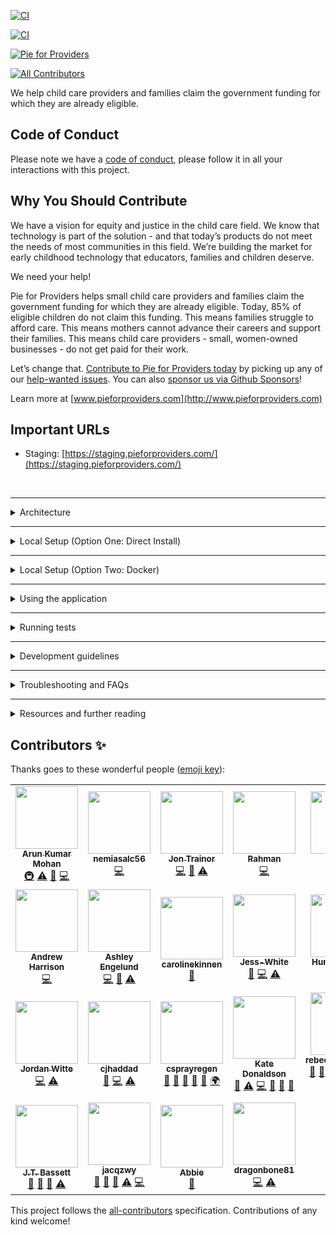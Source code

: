 [![CI](https://github.com/pieforproviders/pieforproviders/workflows/CI/badge.svg?branch=main)](https://github.com/pieforproviders/pieforproviders/actions?query=branch%3Amain)

[![CI](https://static.hotjar.com/b/hotjar-badge-light.png "Hotjar - Unlimited insights from your web and mobile sites")](//www.hotjar.com/?utm_source=badge)

[![Pie for Providers](https://img.shields.io/endpoint?url=https://dashboard.cypress.io/badge/simple/sweo6d/main&style=for-the-badge&logo=cypress)](https://dashboard.cypress.io/projects/sweo6d/runs)

<!-- ALL-CONTRIBUTORS-BADGE:START - Do not remove or modify this section -->
[![All Contributors](https://img.shields.io/badge/all_contributors-25-orange.svg?style=flat-square)](#contributors-)
<!-- ALL-CONTRIBUTORS-BADGE:END -->


We help child care providers and families claim the government funding for which they are already eligible.

## Code of Conduct

Please note we have a [code of conduct](CODE_OF_CONDUCT.md), please follow it in all your interactions with this project.

## Why You Should Contribute

We have a vision for equity and justice in the child care field. We know that technology is part of the solution - and that today’s products do not meet the needs of most communities in this field. We’re building the market for early childhood technology that educators, families and children deserve.

We need your help!

Pie for Providers helps small child care providers and families claim the government funding for which they are already eligible. Today, 85% of eligible children do not claim this funding. This means families struggle to afford care. This means mothers cannot advance their careers and support their families. This means child care providers - small, women-owned businesses - do not get paid for their work.

Let’s change that. [Contribute to Pie for Providers today](CONTRIBUTING.md) by picking up any of our [help-wanted issues](http://bit.ly/PieHelpWanted).  You can also [sponsor us via Github Sponsors](https://github.com/sponsors/pieforproviders)!

Learn more at [www.pieforproviders.com](http://www.pieforproviders.com)

## Important URLs

- Staging: [https://staging.pieforproviders.com/](https://staging.pieforproviders.com/)

<br />

---

<details>
  <summary>Architecture</summary>

---

- [ERD/Database Planning Diagram](docs/dbdiagram.pdf)

- Backend: Rails
  - **SUPER IMPORTANT** This is configured to use UUIDs for primary keys in the generators: rails/config/initializers/generators.rb
  - Rubocop
  - Data Migrations: [https://github.com/ilyakatz/data-migrate](https://github.com/ilyakatz/data-migrate)
  - RSpec
    - SimpleCov
    - Shoulda Matchers
    - DatabaseCleaner
    - FactoryBot
    - Faker
  - v1 API Routes returning JSON
  - Postgres DB
- Frontend: React
  - ESLint/Prettier
  - Jest/React Testing Library
  - Redux

</details>

---

<details>
  <summary>Local Setup (Option One: Direct Install)</summary>

---
**for local development, we strongly recommend you use version managers to handle your dependencies, such as `rvm` for ruby and `nvm` for javascript**

### Prerequisites

- `postgres` v12.3
- `bundler`
- `git`
- `yarn`
- `graphviz` - [https://graphviz.org/download/](https://graphviz.org/download/)
- `XCode Select` tools if you're on Mac

### Optional

- `heroku cli` - [https://devcenter.heroku.com/articles/heroku-cli#download-and-install](https://devcenter.heroku.com/articles/heroku-cli#download-and-install)
- `foreman`
- `rvm`
- `nvm`

### Procedure

- clone the repo: `git clone git@github.com:pieforproviders/pieforproviders.git`
- navigate to the app directory: `cd pieforproviders`
- install bundler for gems: `gem install bundler`
- install gems: `bundle install`
- set up an environment file: copy `.env.sample` to `.env`
- configure Devise: run `rails secret` to generate a secret string, add it to `.env` as the `DEVISE_JWT_SECRET_KEY` value
- create and seed the database: `bundle exec rails db:setup`
- set up frontend environment file: `cd client && cp .env.sample .env && cd ..`
- install front-end and end-to-end packages: `yarn install-all`

### Running the App

You have several convenient options for running the app locally.

1. Rake task (requires `heroku cli`)
    - `rails start`
    - This spins up both the front end and the back end in the same terminal window
2. Foreman (requires `foreman`)
    - Run `foreman start`
    - This spins up both the front end and the back end in the same terminal window
3. Without Foreman or Heroku
    - Start rails in one terminal: `rails s -p 3001`
    - Open a second terminal and start react: `cd client && yarn start`

Visit `localhost:3000` to see the React frontend. 🥳
</details>

---

<details>
  <summary>Local Setup (Option Two: Docker)</summary>

We also have a dockerized setup if you prefer to develop that way.

### Prerequisites
Docker should be installed on your local machine.

### Procedure
* Use the "git clone" command to download this repository.
* Use the "cd" command to enter the root directory of this repository.
* Enter the command "docker/build".  You will be asked to enter database parameters.  The docker/build script automatically sets up the app, runs the test suite, seeds the database, draws the block diagram, runs quality checks of this code base, and logs the screen output.
* After the build process is complete, enter the command "docker/server" to start the Rails server.
* Start a second terminal tab for entering additional commands.

### URLs
* App: http://localhost:3000
* MailCatcher: http://localhost:1080

### Database Parameters
* Host: localhost
* Port number: 15432
* Database: pie_development
* Username and password: specified in .docker-env/development/database

### Other Important Scripts
* Enter the command "docker/git_check" before "git add" and "git commit".  This runs the tests, Rubocop, and Brakeman.  The docker/git_check script is a sense check to allow you to make sure to commit quality working code only.
* Enter the command "docker/qserver" for the quick version of "docker/server".  Note that the "docker/qserver" script does not log the screen output, does not remove tmp/pids/server.pid, skips "docker-compose down", skips "bundle install", and skips the database migration.
* Enter "docker/nuke" to destroy the Docker image, container, and networks.
* Enter "docker/nukec" to destroy the Docker container but leave the base images in place.

</details>

---

<details>
  <summary>Using the application</summary>

---

You can create a new user account by visiting `/signup` (or clicking "Sign Up" on the login page at the root).

When you create a new account, you should see a demo email pop up in a new tab; **the link in this URL can't be clicked in local development**.  Instead, copy the path (starting with `localhost`) and paste it into a browser window.  This will confirm your user and automatically log you in.
</details>

---

<details>
  <summary>Running tests</summary>

---

### API

- `bundle exec rspec` or `bundle exec guard` to watch

### Frontend

- `yarn test` (auto-watch) or `yarn test-once` to run the suite one time only

### End to End

- `yarn run cy:ci` from the root directory

### Interactive End to End

- `yarn start-server` in one terminal (make sure rails is not currently running)
- `yarn run cy:open` in another terminal

</details>

---

<details>
  <summary>Development guidelines</summary>

---

See [CONTRIBUTING.md](CONTRIBUTING.md)
</details>

---

<details>
  <summary>Troubleshooting and FAQs</summary>

---

### Login Issues

**Q: I keep getting redirected to the login screen when after I've created and confirmed my account**
**A:** Make sure you've created a secret for `DEVISE_JWT_SECRET_KEY` in `.env` using `rails secret`

### Postgres

**Q: I get postgres errors when I try to set up the database**
**A:** Make sure Postgres is running on port 5432. Sometimes Postgres doesn't play nice depending on how you've installed it.  If you're having trouble with Postgres, I strongly recommend `Postgres.app` - you can install multiple versions and it plays nicer with rails.

**Q: I'm on an m1 and `gem install pg` fails**
**A:** Make sure that your version of Postgres/Postgres.app was built on your m1. Versions of Postgres.app built on a previous machine and migrated to your m1 may still run, but lack the `libpq` that you need to `gem install pg`. Don't forget to backup/restore your existing databases if you have to upgrade versions of Postgres!

### XCode

**Q: I see the following error in my terminal: `gyp: No Xcode or CLT version detected!`**
**A:** try removing and reinstalling XCode command line tools OR running `xcode-select --reset` (see [this github issue](https://github.com/schnerd/d3-scale-cluster/issues/7) for more info)
</details>

---

<details>
  <summary>Resources and further reading</summary>

---

- [Quickstart for Rails](https://docs.docker.com/compose/rails/)
- [PosgreSQL UUID as primary key in Rails 5.1](https://clearcove.ca/2017/08/postgres-uuid-as-primary-key-in-rails-5-1)
- [Build a RESTful JSON API With Rails 5 - Part One](https://scotch.io/tutorials/build-a-restful-json-api-with-rails-5-part-one)
- [Build a RESTful JSON API With Rails 5 - Part Two](https://scotch.io/tutorials/build-a-restful-json-api-with-rails-5-part-two)

</details>

## Contributors ✨

Thanks goes to these wonderful people ([emoji key](https://allcontributors.org/docs/en/emoji-key)):

<!-- ALL-CONTRIBUTORS-LIST:START - Do not remove or modify this section -->
<!-- prettier-ignore-start -->
<!-- markdownlint-disable -->
<table>
  <tr>
    <td align="center"><a href="https://github.com/arku"><img src="https://avatars.githubusercontent.com/u/7039523?v=4?s=100" width="100px;" alt=""/><br /><sub><b>Arun Kumar Mohan</b></sub></a><br /><a href="#infra-arku" title="Infrastructure (Hosting, Build-Tools, etc)">🚇</a> <a href="https://github.com/pieforproviders/pieforproviders/commits?author=arku" title="Tests">⚠️</a> <a href="https://github.com/pieforproviders/pieforproviders/commits?author=arku" title="Documentation">📖</a> <a href="https://github.com/pieforproviders/pieforproviders/commits?author=arku" title="Code">💻</a></td>
    <td align="center"><a href="https://github.com/nemiasalc56"><img src="https://avatars.githubusercontent.com/u/57147732?v=4?s=100" width="100px;" alt=""/><br /><sub><b>nemiasalc56</b></sub></a><br /><a href="https://github.com/pieforproviders/pieforproviders/commits?author=nemiasalc56" title="Code">💻</a></td>
    <td align="center"><a href="https://github.com/jontrainor"><img src="https://avatars.githubusercontent.com/u/1022615?v=4?s=100" width="100px;" alt=""/><br /><sub><b>Jon Trainor</b></sub></a><br /><a href="https://github.com/pieforproviders/pieforproviders/commits?author=jontrainor" title="Code">💻</a> <a href="https://github.com/pieforproviders/pieforproviders/commits?author=jontrainor" title="Documentation">📖</a> <a href="https://github.com/pieforproviders/pieforproviders/commits?author=jontrainor" title="Tests">⚠️</a></td>
    <td align="center"><a href="https://github.com/rahman-aj"><img src="https://avatars.githubusercontent.com/u/59799545?v=4?s=100" width="100px;" alt=""/><br /><sub><b>Rahman</b></sub></a><br /><a href="https://github.com/pieforproviders/pieforproviders/commits?author=rahman-aj" title="Code">💻</a></td>
    <td align="center"><a href="https://github.com/jessehall3"><img src="https://avatars.githubusercontent.com/u/5696388?v=4?s=100" width="100px;" alt=""/><br /><sub><b>Jesse</b></sub></a><br /><a href="https://github.com/pieforproviders/pieforproviders/commits?author=jessehall3" title="Code">💻</a></td>
    <td align="center"><a href="https://www.linkedin.com/in/nora-harris/"><img src="https://avatars.githubusercontent.com/u/31748798?v=4?s=100" width="100px;" alt=""/><br /><sub><b>Nora Harris</b></sub></a><br /><a href="https://github.com/pieforproviders/pieforproviders/commits?author=noragharris" title="Code">💻</a> <a href="https://github.com/pieforproviders/pieforproviders/commits?author=noragharris" title="Documentation">📖</a></td>
    <td align="center"><a href="https://github.com/sassygrody"><img src="https://avatars.githubusercontent.com/u/6587024?v=4?s=100" width="100px;" alt=""/><br /><sub><b>Sasha</b></sub></a><br /><a href="https://github.com/pieforproviders/pieforproviders/commits?author=sassygrody" title="Code">💻</a></td>
  </tr>
  <tr>
    <td align="center"><a href="https://github.com/cyranix"><img src="https://avatars.githubusercontent.com/u/161077?v=4?s=100" width="100px;" alt=""/><br /><sub><b>Andrew Harrison</b></sub></a><br /><a href="https://github.com/pieforproviders/pieforproviders/commits?author=cyranix" title="Code">💻</a></td>
    <td align="center"><a href="https://github.com/weedySeaDragon"><img src="https://avatars.githubusercontent.com/u/673794?v=4?s=100" width="100px;" alt=""/><br /><sub><b>Ashley Engelund</b></sub></a><br /><a href="https://github.com/pieforproviders/pieforproviders/commits?author=weedySeaDragon" title="Code">💻</a> <a href="https://github.com/pieforproviders/pieforproviders/commits?author=weedySeaDragon" title="Documentation">📖</a> <a href="https://github.com/pieforproviders/pieforproviders/commits?author=weedySeaDragon" title="Tests">⚠️</a></td>
    <td align="center"><a href="https://github.com/carolinekinnen"><img src="https://avatars.githubusercontent.com/u/41166358?v=4?s=100" width="100px;" alt=""/><br /><sub><b>carolinekinnen</b></sub></a><br /><a href="https://github.com/pieforproviders/pieforproviders/commits?author=carolinekinnen" title="Documentation">📖</a></td>
    <td align="center"><a href="https://github.com/Jess-White"><img src="https://avatars.githubusercontent.com/u/58121322?v=4?s=100" width="100px;" alt=""/><br /><sub><b>Jess-White</b></sub></a><br /><a href="https://github.com/pieforproviders/pieforproviders/commits?author=Jess-White" title="Documentation">📖</a> <a href="https://github.com/pieforproviders/pieforproviders/commits?author=Jess-White" title="Code">💻</a> <a href="https://github.com/pieforproviders/pieforproviders/commits?author=Jess-White" title="Tests">⚠️</a></td>
    <td align="center"><a href="http://huntermarcks.net"><img src="https://avatars.githubusercontent.com/u/6887982?v=4?s=100" width="100px;" alt=""/><br /><sub><b>Hunter Marcks</b></sub></a><br /><a href="https://github.com/pieforproviders/pieforproviders/commits?author=hmarcks" title="Code">💻</a></td>
    <td align="center"><a href="https://github.com/rebeldroid12"><img src="https://avatars.githubusercontent.com/u/5873894?v=4?s=100" width="100px;" alt=""/><br /><sub><b>Loren</b></sub></a><br /><a href="https://github.com/pieforproviders/pieforproviders/commits?author=rebeldroid12" title="Code">💻</a> <a href="https://github.com/pieforproviders/pieforproviders/commits?author=rebeldroid12" title="Tests">⚠️</a></td>
    <td align="center"><a href="https://github.com/nneka-nu"><img src="https://avatars.githubusercontent.com/u/13953987?v=4?s=100" width="100px;" alt=""/><br /><sub><b>Nneka Udoh</b></sub></a><br /><a href="https://github.com/pieforproviders/pieforproviders/commits?author=nneka-nu" title="Code">💻</a> <a href="https://github.com/pieforproviders/pieforproviders/commits?author=nneka-nu" title="Tests">⚠️</a></td>
  </tr>
  <tr>
    <td align="center"><a href="https://github.com/wittejm"><img src="https://avatars.githubusercontent.com/u/2104990?v=4?s=100" width="100px;" alt=""/><br /><sub><b>Jordan Witte</b></sub></a><br /><a href="https://github.com/pieforproviders/pieforproviders/commits?author=wittejm" title="Code">💻</a> <a href="https://github.com/pieforproviders/pieforproviders/commits?author=wittejm" title="Tests">⚠️</a></td>
    <td align="center"><a href="https://github.com/cjhaddad"><img src="https://avatars.githubusercontent.com/u/4565578?v=4?s=100" width="100px;" alt=""/><br /><sub><b>cjhaddad</b></sub></a><br /><a href="https://github.com/pieforproviders/pieforproviders/commits?author=cjhaddad" title="Documentation">📖</a> <a href="https://github.com/pieforproviders/pieforproviders/commits?author=cjhaddad" title="Code">💻</a> <a href="https://github.com/pieforproviders/pieforproviders/commits?author=cjhaddad" title="Tests">⚠️</a></td>
    <td align="center"><a href="http://www.pieforproviders.com"><img src="https://avatars.githubusercontent.com/u/26717304?v=4?s=100" width="100px;" alt=""/><br /><sub><b>csprayregen</b></sub></a><br /><a href="https://github.com/pieforproviders/pieforproviders/commits?author=csprayregen" title="Documentation">📖</a> <a href="#business-csprayregen" title="Business development">💼</a> <a href="#ideas-csprayregen" title="Ideas, Planning, & Feedback">🤔</a> <a href="#projectManagement-csprayregen" title="Project Management">📆</a> <a href="https://github.com/pieforproviders/pieforproviders/pulls?q=is%3Apr+reviewed-by%3Acsprayregen" title="Reviewed Pull Requests">👀</a> <a href="#translation-csprayregen" title="Translation">🌍</a></td>
    <td align="center"><a href="http://www.katelovescode.com"><img src="https://avatars.githubusercontent.com/u/8364647?v=4?s=100" width="100px;" alt=""/><br /><sub><b>Kate Donaldson</b></sub></a><br /><a href="https://github.com/pieforproviders/pieforproviders/commits?author=katelovescode" title="Documentation">📖</a> <a href="https://github.com/pieforproviders/pieforproviders/commits?author=katelovescode" title="Tests">⚠️</a> <a href="https://github.com/pieforproviders/pieforproviders/commits?author=katelovescode" title="Code">💻</a> <a href="#projectManagement-katelovescode" title="Project Management">📆</a> <a href="#ideas-katelovescode" title="Ideas, Planning, & Feedback">🤔</a> <a href="https://github.com/pieforproviders/pieforproviders/pulls?q=is%3Apr+reviewed-by%3Akatelovescode" title="Reviewed Pull Requests">👀</a></td>
    <td align="center"><a href="https://github.com/rebeccakarasiktw"><img src="https://avatars.githubusercontent.com/u/26929739?v=4?s=100" width="100px;" alt=""/><br /><sub><b>rebeccakarasiktw</b></sub></a><br /><a href="https://github.com/pieforproviders/pieforproviders/commits?author=rebeccakarasiktw" title="Documentation">📖</a> <a href="#ideas-rebeccakarasiktw" title="Ideas, Planning, & Feedback">🤔</a> <a href="#userTesting-rebeccakarasiktw" title="User Testing">📓</a> <a href="#design-rebeccakarasiktw" title="Design">🎨</a> <a href="#translation-rebeccakarasiktw" title="Translation">🌍</a> <a href="https://github.com/pieforproviders/pieforproviders/pulls?q=is%3Apr+reviewed-by%3Arebeccakarasiktw" title="Reviewed Pull Requests">👀</a> <a href="#projectManagement-rebeccakarasiktw" title="Project Management">📆</a> <a href="#content-rebeccakarasiktw" title="Content">🖋</a></td>
    <td align="center"><a href="https://github.com/JonErvin"><img src="https://avatars.githubusercontent.com/u/58059331?v=4?s=100" width="100px;" alt=""/><br /><sub><b>JonErvin</b></sub></a><br /><a href="https://github.com/pieforproviders/pieforproviders/commits?author=JonErvin" title="Documentation">📖</a> <a href="#data-JonErvin" title="Data">🔣</a> <a href="https://github.com/pieforproviders/pieforproviders/pulls?q=is%3Apr+reviewed-by%3AJonErvin" title="Reviewed Pull Requests">👀</a> <a href="https://github.com/pieforproviders/pieforproviders/commits?author=JonErvin" title="Tests">⚠️</a></td>
    <td align="center"><a href="https://github.com/joseluisrangel-dataheim"><img src="https://avatars.githubusercontent.com/u/60363977?v=4?s=100" width="100px;" alt=""/><br /><sub><b>joseluisrangel-dataheim</b></sub></a><br /><a href="https://github.com/pieforproviders/pieforproviders/commits?author=joseluisrangel-dataheim" title="Documentation">📖</a> <a href="#data-joseluisrangel-dataheim" title="Data">🔣</a> <a href="https://github.com/pieforproviders/pieforproviders/pulls?q=is%3Apr+reviewed-by%3Ajoseluisrangel-dataheim" title="Reviewed Pull Requests">👀</a> <a href="https://github.com/pieforproviders/pieforproviders/commits?author=joseluisrangel-dataheim" title="Tests">⚠️</a></td>
  </tr>
  <tr>
    <td align="center"><a href="https://github.com/JTBassett"><img src="https://avatars.githubusercontent.com/u/44791973?v=4?s=100" width="100px;" alt=""/><br /><sub><b>J.T. Bassett</b></sub></a><br /><a href="https://github.com/pieforproviders/pieforproviders/commits?author=JTBassett" title="Documentation">📖</a> <a href="#data-JTBassett" title="Data">🔣</a> <a href="https://github.com/pieforproviders/pieforproviders/pulls?q=is%3Apr+reviewed-by%3AJTBassett" title="Reviewed Pull Requests">👀</a> <a href="https://github.com/pieforproviders/pieforproviders/commits?author=JTBassett" title="Tests">⚠️</a></td>
    <td align="center"><a href="https://github.com/jacqzwy"><img src="https://avatars.githubusercontent.com/u/25641018?v=4?s=100" width="100px;" alt=""/><br /><sub><b>jacqzwy</b></sub></a><br /><a href="https://github.com/pieforproviders/pieforproviders/commits?author=jacqzwy" title="Documentation">📖</a> <a href="#data-jacqzwy" title="Data">🔣</a> <a href="https://github.com/pieforproviders/pieforproviders/pulls?q=is%3Apr+reviewed-by%3Ajacqzwy" title="Reviewed Pull Requests">👀</a> <a href="https://github.com/pieforproviders/pieforproviders/commits?author=jacqzwy" title="Tests">⚠️</a> <a href="https://github.com/pieforproviders/pieforproviders/commits?author=jacqzwy" title="Code">💻</a></td>
    <td align="center"><a href="https://github.com/abbie"><img src="https://avatars.githubusercontent.com/u/7609014?v=4?s=100" width="100px;" alt=""/><br /><sub><b>Abbie</b></sub></a><br /><a href="#design-Abbie" title="Design">🎨</a></td>
    <td align="center"><a href="https://github.com/dragonbone81"><img src="https://avatars.githubusercontent.com/u/23389970?v=4?s=100" width="100px;" alt=""/><br /><sub><b>dragonbone81</b></sub></a><br /><a href="https://github.com/pieforproviders/pieforproviders/commits?author=dragonbone81" title="Code">💻</a> <a href="https://github.com/pieforproviders/pieforproviders/commits?author=dragonbone81" title="Tests">⚠️</a></td>
  </tr>
</table>

<!-- markdownlint-restore -->
<!-- prettier-ignore-end -->

<!-- ALL-CONTRIBUTORS-LIST:END -->

This project follows the [all-contributors](https://github.com/all-contributors/all-contributors) specification. Contributions of any kind welcome!
